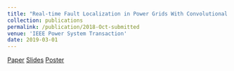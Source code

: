 ```yaml
---
title: "Real-time Fault Localization in Power Grids With Convolutional Neural Networks"
collection: publications
permalink: /publication/2018-Oct-submitted 
venue: 'IEEE Power System Transaction' 
date: 2019-03-01 
--- 
```


[Paper](http://Wendy0601.github.io/files/Location.pdf)
[Slides](http://Wendy0601.github.io/files/Fault_location_slides.pdf)
[Poster](http://Wendy0601.github.io/files/Fault_location_poster.pdf)
 
